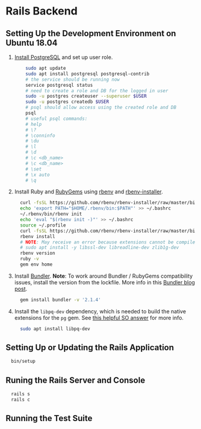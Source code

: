 # Rails Backend
<!-- TODO: Add abstract here. -->

## Setting Up the Development Environment on Ubuntu 18.04

1. [Install PostgreSQL](https://www.digitalocean.com/community/tutorials/how-to-install-and-use-postgresql-on-ubuntu-18-04) and set up user role.

    ```bash
        sudo apt update
        sudo apt install postgresql postgresql-contrib
        # the service should be running now
        service postgresql status
        # need to create a role and DB for the logged in user
        sudo -u postgres createuser --superuser $USER
        sudo -u postgres createdb $USER
        # psql should allow access using the created role and DB
        psql
        # useful psql commands:
        # help
        # \?
        # \conninfo
        # \du
        # \l
        # \d
        # \c <db_name>
        # \c <db_name>
        # \set
        # \x auto
        # \q
    ```

1. Install Ruby and [RubyGems](https://github.com/rubygems/rubygems) using [rbenv](https://github.com/rbenv/rbenv) and [rbenv-installer](https://github.com/rbenv/rbenv-installer).

    ```bash
      curl -fsSL https://github.com/rbenv/rbenv-installer/raw/master/bin/rbenv-installer | bash
      echo 'export PATH="$HOME/.rbenv/bin:$PATH"' >> ~/.bashrc
      ~/.rbenv/bin/rbenv init
      echo 'eval "$(rbenv init -)"' >> ~/.bashrc
      source ~/.profile
      curl -fsSL https://github.com/rbenv/rbenv-installer/raw/master/bin/rbenv-doctor | bash
      rbenv install
      # NOTE: May receive an error because extensions cannot be compiled, and a suggestion to install missing dependencies.
      # sudo apt install -y libssl-dev libreadline-dev zlib1g-dev
      rbenv version
      ruby -v
      gem env home
    ```

1. Install [Bundler](https://bundler.io/). **Note**: To work around Bundler / RubyGems compatibility issues, install the version from the lockfile. More info in this [Bundler blog post](https://bundler.io/blog/2019/01/04/an-update-on-the-bundler-2-release.html).

    ```bash
      gem install bundler -v '2.1.4'
    ```

1. Install the `libpq-dev` dependency, which is needed to build the native extensions for the `pg` gem. See [this helpful SO answer](https://stackoverflow.com/a/58961362/3390323) for more info.

    ```bash
      sudo apt install libpq-dev
    ```

## Setting Up or Updating the Rails Application

  ```bash
    bin/setup
  ```

## Runing the Rails Server and Console

  ```bash
    rails s
    rails c
  ```

## Running the Test Suite
<!-- TODO -->

